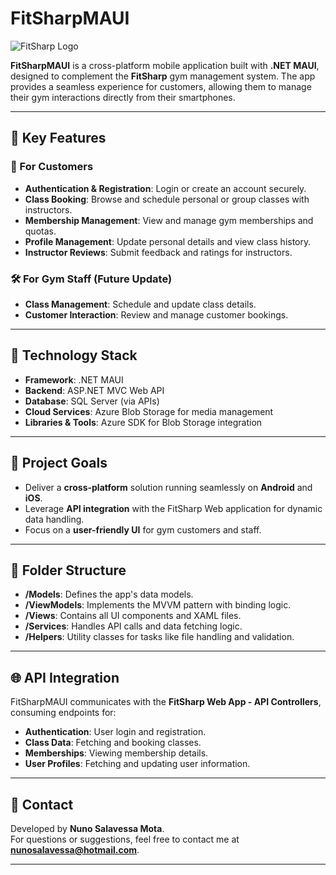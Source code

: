 # FitSharpMAUI

![FitSharp Logo](https://aircinelmvc.blob.core.windows.net/resources/FitSharpFinalLogoNoBrackgroundpng2.png)

**FitSharpMAUI** is a cross-platform mobile application built with **.NET MAUI**, designed to complement the **FitSharp** gym management system. The app provides a seamless experience for customers, allowing them to manage their gym interactions directly from their smartphones.

---

## 🚀 Key Features

### 🌟 For Customers
- **Authentication & Registration**: Login or create an account securely.
- **Class Booking**: Browse and schedule personal or group classes with instructors.
- **Membership Management**: View and manage gym memberships and quotas.
- **Profile Management**: Update personal details and view class history.
- **Instructor Reviews**: Submit feedback and ratings for instructors.

### 🛠️ For Gym Staff (Future Update)
- **Class Management**: Schedule and update class details.
- **Customer Interaction**: Review and manage customer bookings.

---

## 📱 Technology Stack

- **Framework**: .NET MAUI
- **Backend**: ASP.NET MVC Web API
- **Database**: SQL Server (via APIs)
- **Cloud Services**: Azure Blob Storage for media management
- **Libraries & Tools**: Azure SDK for Blob Storage integration

---

## 🎯 Project Goals

- Deliver a **cross-platform** solution running seamlessly on **Android** and **iOS**.
- Leverage **API integration** with the FitSharp Web application for dynamic data handling.
- Focus on a **user-friendly UI** for gym customers and staff.

---

## 📂 Folder Structure

- **/Models**: Defines the app's data models.
- **/ViewModels**: Implements the MVVM pattern with binding logic.
- **/Views**: Contains all UI components and XAML files.
- **/Services**: Handles API calls and data fetching logic.
- **/Helpers**: Utility classes for tasks like file handling and validation.

---

## 🌐 API Integration

FitSharpMAUI communicates with the **FitSharp Web App - API Controllers**, consuming endpoints for:
- **Authentication**: User login and registration.
- **Class Data**: Fetching and booking classes.
- **Memberships**: Viewing membership details.
- **User Profiles**: Fetching and updating user information.

---

## 💬 Contact

Developed by **Nuno Salavessa Mota**.  
For questions or suggestions, feel free to contact me at **nunosalavessa@hotmail.com**.

---
